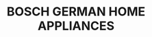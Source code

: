 ---
title: "BOSCH GERMAN HOME APPLIANCES"
url: /calicut/bosch-german-home-appliances/
shop: Elektronik
---